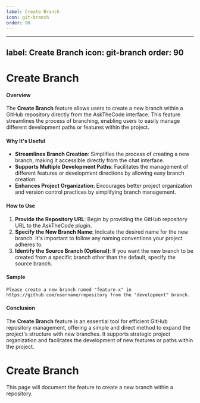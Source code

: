 ```yaml
---
label: Create Branch
icon: git-branch
order: 90
---
```

---
label: Create Branch
icon: git-branch
order: 90
---

# Create Branch

#### Overview

The **Create Branch** feature allows users to create a new branch within a GitHub repository directly from the AskTheCode interface. This feature streamlines the process of branching, enabling users to easily manage different development paths or features within the project.

#### Why It's Useful

- **Streamlines Branch Creation**: Simplifies the process of creating a new branch, making it accessible directly from the chat interface.
- **Supports Multiple Development Paths**: Facilitates the management of different features or development directions by allowing easy branch creation.
- **Enhances Project Organization**: Encourages better project organization and version control practices by simplifying branch management.

#### How to Use

1. **Provide the Repository URL**: Begin by providing the GitHub repository URL to the AskTheCode plugin.
2. **Specify the New Branch Name**: Indicate the desired name for the new branch. It's important to follow any naming conventions your project adheres to.
3. **Identify the Source Branch (Optional)**: If you want the new branch to be created from a specific branch other than the default, specify the source branch.

#### Sample

```prompt
Please create a new branch named "feature-x" in https://github.com/username/repository from the "development" branch.
```

#### Conclusion

The **Create Branch** feature is an essential tool for efficient GitHub repository management, offering a simple and direct method to expand the project's structure with new branches. It supports strategic project organization and facilitates the development of new features or paths within the project.


# Create Branch

This page will document the feature to create a new branch within a repository.
